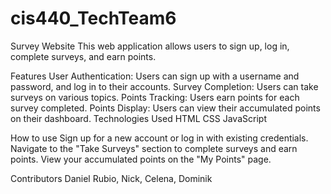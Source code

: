 # cis440_TechTeam6 
Survey Website
This web application allows users to sign up, log in, complete surveys, and earn points.

Features
User Authentication: Users can sign up with a username and password, and log in to their accounts.
Survey Completion: Users can take surveys on various topics.
Points Tracking: Users earn points for each survey completed.
Points Display: Users can view their accumulated points on their dashboard.
Technologies Used
HTML
CSS
JavaScript



How to use
Sign up for a new account or log in with existing credentials.
Navigate to the "Take Surveys" section to complete surveys and earn points.
View your accumulated points on the "My Points" page.

Contributors
Daniel Rubio, Nick, Celena, Dominik
